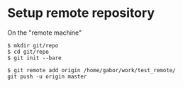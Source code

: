 # Setup remote repository

On the "remote machine"

```
$ mkdir git/repo
$ cd git/repo
$ git init --bare
```


```
$ git remote add origin /home/gabor/work/test_remote/
git push -u origin master
```

